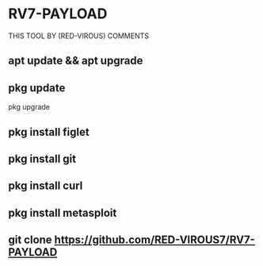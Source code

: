 # RV7-PAYLOAD
THIS TOOL BY (RED-VIROUS)
COMMENTS

apt update && apt upgrade
------------------------------
pkg update
------------------------------
pkg upgrade

pkg install figlet
------------------------------
pkg install git
------------------------------
pkg install curl
------------------------------
pkg install metasploit
------------------------------
git clone https://github.com/RED-VIROUS7/RV7-PAYLOAD
------------------------------

